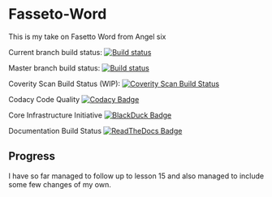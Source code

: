 # Fasseto-Word
This is my take on Fasetto Word from Angel six

Current branch build status:
[![Build status](https://ci.appveyor.com/api/projects/status/m3yhr8wmqq42gylh?svg=true)](https://ci.appveyor.com/project/smeierzubiesen/fasseto-word)

Master branch build status:
[![Build status](https://ci.appveyor.com/api/projects/status/m3yhr8wmqq42gylh/branch/master?svg=true)](https://ci.appveyor.com/project/smeierzubiesen/fasseto-word/branch/master)

Coverity Scan Build Status (WIP):
[![Coverity Scan Build Status](https://img.shields.io/coverity/scan/13957.svg)](https://scan.coverity.com/projects/smeierzubiesen-fasetto-word)

Codacy Code Quality
[![Codacy Badge](https://api.codacy.com/project/badge/Grade/34380d9b86a94d6182046b27113cdc98)](https://www.codacy.com/app/JokerSolutions/Fasetto.Word?utm_source=github.com&amp;utm_medium=referral&amp;utm_content=smeierzubiesen/Fasetto.Word&amp;utm_campaign=Badge_Grade)

Core Infrastructure Initiative
[![BlackDuck Badge](https://bestpractices.coreinfrastructure.org/projects/1/badge)](https://www.openhub.net/p/Fasetto_Word)

Documentation Build Status
[![ReadTheDocs Badge](https://readthedocs.org/projects/fasettoword/badge/?version=latest)](http://fasettoword.readthedocs.io/en/latest/)

## Progress
I have so far managed to follow up to lesson 15 and also managed to include some few changes of my own.